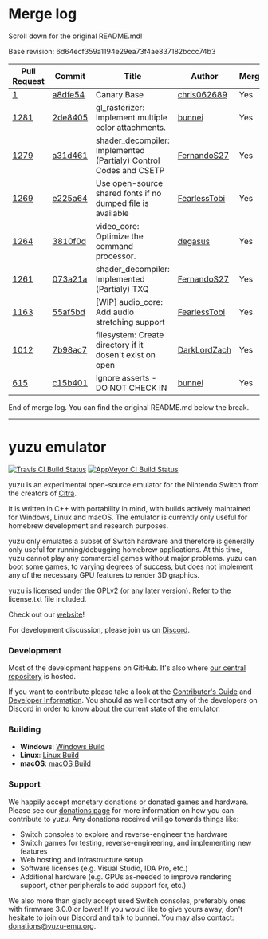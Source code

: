 # Merge log

Scroll down for the original README.md!

Base revision: 6d64ecf359a1194e29ea73f4ae837182bccc74b3

|Pull Request|Commit|Title|Author|Merged?|
|----|----|----|----|----|
|[1](https://github.com/yuzu-emu/yuzu-canary/pull/1)|[a8dfe54](https://github.com/yuzu-emu/yuzu-canary/pull/1/files/)|Canary Base|[chris062689](https://github.com/chris062689)|Yes|
|[1281](https://github.com/yuzu-emu/yuzu/pull/1281)|[2de8405](https://github.com/yuzu-emu/yuzu/pull/1281/files/)|gl_rasterizer: Implement multiple color attachments.|[bunnei](https://github.com/bunnei)|Yes|
|[1279](https://github.com/yuzu-emu/yuzu/pull/1279)|[a31d461](https://github.com/yuzu-emu/yuzu/pull/1279/files/)|shader_decompiler: Implemented (Partialy) Control Codes and CSETP|[FernandoS27](https://github.com/FernandoS27)|Yes|
|[1269](https://github.com/yuzu-emu/yuzu/pull/1269)|[e225a64](https://github.com/yuzu-emu/yuzu/pull/1269/files/)|Use open-source shared fonts if no dumped file is available|[FearlessTobi](https://github.com/FearlessTobi)|Yes|
|[1264](https://github.com/yuzu-emu/yuzu/pull/1264)|[3810f0d](https://github.com/yuzu-emu/yuzu/pull/1264/files/)|video_core: Optimize the command processor.|[degasus](https://github.com/degasus)|Yes|
|[1261](https://github.com/yuzu-emu/yuzu/pull/1261)|[073a21a](https://github.com/yuzu-emu/yuzu/pull/1261/files/)|shader_decompiler: Implemented (Partialy) TXQ|[FernandoS27](https://github.com/FernandoS27)|Yes|
|[1163](https://github.com/yuzu-emu/yuzu/pull/1163)|[55af5bd](https://github.com/yuzu-emu/yuzu/pull/1163/files/)|[WIP] audio_core: Add audio stretching support|[FearlessTobi](https://github.com/FearlessTobi)|Yes|
|[1012](https://github.com/yuzu-emu/yuzu/pull/1012)|[7b98ac7](https://github.com/yuzu-emu/yuzu/pull/1012/files/)|filesystem: Create directory if it dosen't exist on open|[DarkLordZach](https://github.com/DarkLordZach)|Yes|
|[615](https://github.com/yuzu-emu/yuzu/pull/615)|[c15b401](https://github.com/yuzu-emu/yuzu/pull/615/files/)|Ignore asserts - DO NOT CHECK IN|[bunnei](https://github.com/bunnei)|Yes|


End of merge log. You can find the original README.md below the break.

------

yuzu emulator
=============
[![Travis CI Build Status](https://travis-ci.org/yuzu-emu/yuzu.svg?branch=master)](https://travis-ci.org/yuzu-emu/yuzu)
[![AppVeyor CI Build Status](https://ci.appveyor.com/api/projects/status/77k97svb2usreu68?svg=true)](https://ci.appveyor.com/project/bunnei/yuzu)

yuzu is an experimental open-source emulator for the Nintendo Switch from the creators of [Citra](https://citra-emu.org/).

It is written in C++ with portability in mind, with builds actively maintained for Windows, Linux and macOS. The emulator is currently only useful for homebrew development and research purposes.

yuzu only emulates a subset of Switch hardware and therefore is generally only useful for running/debugging homebrew applications. At this time, yuzu cannot play any commercial games without major problems. yuzu can boot some games, to varying degrees of success, but does not implement any of the necessary GPU features to render 3D graphics.

yuzu is licensed under the GPLv2 (or any later version). Refer to the license.txt file included.

Check out our [website](https://yuzu-emu.org/)!

For development discussion, please join us on [Discord](https://discord.gg/XQV6dn9).

### Development

Most of the development happens on GitHub. It's also where [our central repository](https://github.com/yuzu-emu/yuzu) is hosted.

If you want to contribute please take a look at the [Contributor's Guide](CONTRIBUTING.md) and [Developer Information](https://github.com/yuzu-emu/yuzu/wiki/Developer-Information). You should as well contact any of the developers on Discord in order to know about the current state of the emulator.

### Building

* __Windows__: [Windows Build](https://github.com/yuzu-emu/yuzu/wiki/Building-For-Windows)
* __Linux__: [Linux Build](https://github.com/yuzu-emu/yuzu/wiki/Building-For-Linux)
* __macOS__: [macOS Build](https://github.com/yuzu-emu/yuzu/wiki/Building-for-macOS)


### Support
We happily accept monetary donations or donated games and hardware. Please see our [donations page](https://yuzu-emu.org/donate/) for more information on how you can contribute to yuzu. Any donations received will go towards things like:
* Switch consoles to explore and reverse-engineer the hardware
* Switch games for testing, reverse-engineering, and implementing new features
* Web hosting and infrastructure setup
* Software licenses (e.g. Visual Studio, IDA Pro, etc.)
* Additional hardware (e.g. GPUs as-needed to improve rendering support, other peripherals to add support for, etc.)

We also more than gladly accept used Switch consoles, preferably ones with firmware 3.0.0 or lower! If you would like to give yours away, don't hesitate to join our [Discord](https://discord.gg/VXqngT3) and talk to bunnei. You may also contact: donations@yuzu-emu.org.
